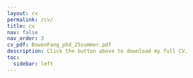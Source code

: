 ```yaml
---
layout: cv
permalink: /cv/
title: cv
nav: false
nav_order: 3
cv_pdf: BowenFang_phd_25summer.pdf
description: Click the button above to download my full CV.
toc:
  sidebar: left
---
```

